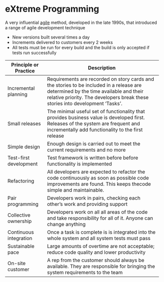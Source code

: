 # eXtreme Programming
A very influential [agile](Agile.md) method, developed in the late 1990s, that introduced a range of agile development technique
- New versions built several times a day
- Increments delivered to customers every 2 weeks
- All tests must be run for every build and the build is only accepted if tests run successfully

| Principle or Practice | Description |
| ---- | ---- |
| Incremental planning | Requirements are recorded on story cards and the stories to be included in a release are determined by the time available and their relative priority. The developers break these stories into development ‘Tasks’. |
| Small releases | The minimal useful set of functionality that provides business value is developed first. Releases of the system are frequent and incrementally add functionality to the first release |
| Simple design | Enough design is carried out to meet the current requirements and no more |
| Test-first development | Test framework is written before before functionality is implemented |
| Refactoring | All developers are expected to refactor the code continuously as soon as possible code improvements are found. This keeps thecode simple and maintainable. |
| Pair programming | Developers work in pairs, checking each other’s work and providing support |
| Collective ownership | Developers work on all all areas of the code and take responsibility for all of it. Anyone can change anything |
| Continuous integration | Once a task is complete is is integrated into the whole system and all system tests must pass |
| Sustainable pace | Large amounts of overtime are not acceptable; reduce code quality and lower productivity |
| On-site customer | A rep from the customer should always be available. They are responsible for bringing the system requirements to the team |